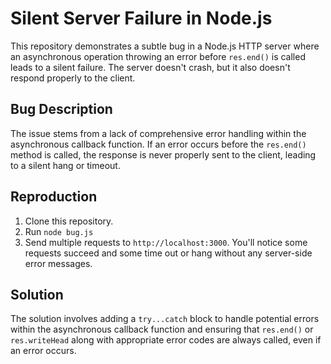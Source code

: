 # Silent Server Failure in Node.js

This repository demonstrates a subtle bug in a Node.js HTTP server where an asynchronous operation throwing an error before `res.end()` is called leads to a silent failure.  The server doesn't crash, but it also doesn't respond properly to the client.

## Bug Description
The issue stems from a lack of comprehensive error handling within the asynchronous callback function. If an error occurs before the `res.end()` method is called, the response is never properly sent to the client, leading to a silent hang or timeout.

## Reproduction
1. Clone this repository.
2. Run `node bug.js`
3. Send multiple requests to `http://localhost:3000`. You'll notice some requests succeed and some time out or hang without any server-side error messages.

## Solution
The solution involves adding a `try...catch` block to handle potential errors within the asynchronous callback function and ensuring that `res.end()` or `res.writeHead` along with appropriate error codes are always called, even if an error occurs.

